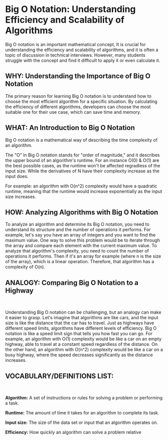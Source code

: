 # Big O Notation: Understanding Efficiency and Scalability of Algorithms

 Big O notation is an important mathematical concept, It is crucial for understanding the efficiency and scalability of algorithms, and it is often a topic of discussion in technical interviews. However, many students struggle with the concept and find it difficult to apply it or even calculate it.

## WHY: Understanding the Importance of Big O Notation

The primary reason for learning Big O notation is to understand how to choose the most efficient algorithm for a specific situation. By calculating the efficiency of different algorithms, developers can choose the most suitable one for their use case, which can save time and memory.

## WHAT: An Introduction to Big O Notation

Big O notation  is a mathematical way of describing the time complexity of an algorithm.
<br>

The "O" in Big O notation stands for "order of magnitude," and it describes the upper bound of an algorithm's runtime. 
For an instance O(0) & O(1) are the best possible cases, as the runtime won't be affected regradless of the input size.
While the derivatives of N have their complexity increase as the input does.

For example: 
 an algorithm with O(n^2) complexity would have a quadratic runtime, meaning that the runtime would increase exponentially as the input size increases.

## HOW: Analyzing Algorithms with Big O Notation

To analyze an algorithm and determine its Big O notation, you need to understand its structure and the number of operations it performs. For example, let's say you have an array of integers and you want to find the maximum value. One way to solve this problem would be to iterate through the array and compare each element with the current maximum value. 
To analyze that algorithm's complexity, you need to count the number of operations it performs. Then if it's an array for example (where n is the size of the array), which is a linear operation. Therefore, that algorithm has a complexity of O(n).

## ANALOGY: Comparing Big O Notation to a Highway
<br>

Understanding Big O notation can be challenging, but an analogy can make it easier to grasp. Let's imagine that algorithms are like cars, and the input size is like the distance that the car has to travel. Just as highways have different speed limits, algorithms have different levels of efficiency. Big O notation is like a speed limit sign that tells you how fast you can go. For example, an algorithm with O(1) complexity would be like a car on an empty highway, able to travel at a constant speed regardless of the distance. On the other hand, an algorithm with O(n^2) complexity would be like a car on a busy highway, where the speed decreases significantly as the distance increases.
<br>

## VOCABULARY/DEFINITIONS LIST:

<br>

**Algorithm:** A set of instructions or rules for solving a problem or performing a task.

**Runtime:** The amount of time it takes for an algorithm to complete its task.

**Input size:** The size of the data set or input that an algorithm operates on.

**Efficiency:** How quickly an algorithm can solve a problem relative